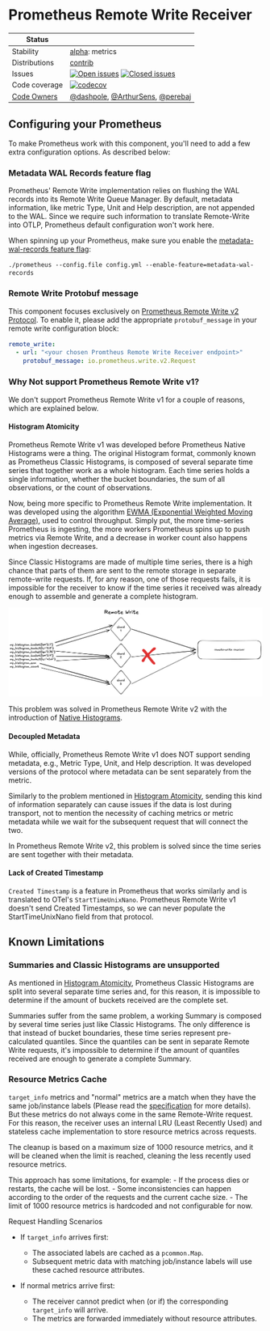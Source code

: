 # Prometheus Remote Write Receiver

<!-- status autogenerated section -->
| Status        |           |
| ------------- |-----------|
| Stability     | [alpha]: metrics   |
| Distributions | [contrib] |
| Issues        | [![Open issues](https://img.shields.io/github/issues-search/open-telemetry/opentelemetry-collector-contrib?query=is%3Aissue%20is%3Aopen%20label%3Areceiver%2Fprometheusremotewrite%20&label=open&color=orange&logo=opentelemetry)](https://github.com/open-telemetry/opentelemetry-collector-contrib/issues?q=is%3Aopen+is%3Aissue+label%3Areceiver%2Fprometheusremotewrite) [![Closed issues](https://img.shields.io/github/issues-search/open-telemetry/opentelemetry-collector-contrib?query=is%3Aissue%20is%3Aclosed%20label%3Areceiver%2Fprometheusremotewrite%20&label=closed&color=blue&logo=opentelemetry)](https://github.com/open-telemetry/opentelemetry-collector-contrib/issues?q=is%3Aclosed+is%3Aissue+label%3Areceiver%2Fprometheusremotewrite) |
| Code coverage | [![codecov](https://codecov.io/github/open-telemetry/opentelemetry-collector-contrib/graph/main/badge.svg?component=receiver_prometheusremotewrite)](https://app.codecov.io/gh/open-telemetry/opentelemetry-collector-contrib/tree/main/?components%5B0%5D=receiver_prometheusremotewrite&displayType=list) |
| [Code Owners](https://github.com/open-telemetry/opentelemetry-collector-contrib/blob/main/CONTRIBUTING.md#becoming-a-code-owner)    | [@dashpole](https://www.github.com/dashpole), [@ArthurSens](https://www.github.com/ArthurSens), [@perebaj](https://www.github.com/perebaj) |

[alpha]: https://github.com/open-telemetry/opentelemetry-collector/blob/main/docs/component-stability.md#alpha
[contrib]: https://github.com/open-telemetry/opentelemetry-collector-releases/tree/main/distributions/otelcol-contrib
<!-- end autogenerated section -->

## Configuring your Prometheus

To make Prometheus work with this component, you'll need to add a few extra configuration options. As described below:

### Metadata WAL Records feature flag

Prometheus' Remote Write implementation relies on flushing the WAL records into its Remote Write Queue Manager. By default, metadata information, like metric Type, Unit and Help description, are not appended to the WAL. Since we require such information to translate Remote-Write into OTLP, Prometheus default configuration won't work here.

When spinning up your Prometheus, make sure you enable the [metadata-wal-records feature flag](https://prometheus.io/docs/prometheus/latest/feature_flags/#metadata-wal-records):

```console
./prometheus --config.file config.yml --enable-feature=metadata-wal-records
```

### Remote Write Protobuf message

This component focuses exclusively on [Prometheus Remote Write v2 Protocol](https://prometheus.io/docs/specs/prw/remote_write_spec_2_0/).
To enable it, please add the appropriate `protobuf_message` in your remote write configuration block:

```yaml
remote_write:
  - url: "<your chosen Promtheus Remote Write Receiver endpoint>"
    protobuf_message: io.prometheus.write.v2.Request
```

### Why Not support Prometheus Remote Write v1?

We don't support Prometheus Remote Write v1 for a couple of reasons, which are explained below.

#### Histogram Atomicity

Prometheus Remote Write v1 was developed before Prometheus Native Histograms were a thing. The original Histogram format, commonly known as Prometheus Classic Histograms, is composed of several separate time series that together work as a whole histogram. Each time series holds a single information, whether the bucket boundaries, the sum of all observations, or the count of observations.

Now, being more specific to Prometheus Remote Write implementation. It was developed using the algorithm [EWMA (Exponential Weighted Moving Average)](https://corporatefinanceinstitute.com/resources/career-map/sell-side/capital-markets/exponentially-weighted-moving-average-ewma/), used to control throughput. Simply put, the more time-series Prometheus is ingesting, the more workers Prometheus spins up to push metrics via Remote Write, and a decrease in worker count also happens when ingestion decreases.

Since Classic Histograms are made of multiple time series, there is a high chance that parts of them are sent to the remote storage in separate remote-write requests. If, for any reason, one of those requests fails, it is impossible for the receiver to know if the time series it received was already enough to assemble and generate a complete histogram.

![Histogram Lack of Atomicity](assets/histogram-lack-atomicity.png)

This problem was solved in Prometheus Remote Write v2 with the introduction of [Native Histograms](https://prometheus.io/docs/specs/native_histograms/).

#### Decoupled Metadata

While, officially, Prometheus Remote Write v1 does NOT support sending metadata, e.g., Metric Type, Unit, and Help description. It was developed versions of the protocol where metadata can be sent separately from the metric.

Similarly to the problem mentioned in [Histogram Atomicity](#histogram-atomicity), sending this kind of information separately can cause issues if the data is lost during transport, not to mention the necessity of caching metrics or metric metadata while we wait for the subsequent request that will connect the two.

In Prometheus Remote Write v2, this problem is solved since the time series are sent together with their metadata.

#### Lack of Created Timestamp

`Created Timestamp` is a feature in Prometheus that works similarly and is translated to OTel's `StartTimeUnixNano`. Prometheus Remote Write v1 doesn't send Created Timestamps, so we can never populate the StartTimeUnixNano field from that protocol.

## Known Limitations

### Summaries and Classic Histograms are unsupported

As mentioned in [Histogram Atomicity](#histogram-atomicity), Prometheus Classic Histograms are split into several separate time series and, for this reason, it is impossible to determine if the amount of buckets received are the complete set. 

Summaries suffer from the same problem, a working Summary is composed by several time series just like Classic Histograms. The only difference is that instead of bucket boundaries, these time series represent pre-calculated quantiles. Since the quantiles can be sent in separate Remote Write requests, it's impossible to determine if the amount of quantiles received are enough to generate a complete Summary.

### Resource Metrics Cache

`target_info` metrics and "normal" metrics are a match when they have the same job/instance labels (Please read the [specification](https://opentelemetry.io/docs/specs/otel/compatibility/prometheus_and_openmetrics/#resource-attributes-1) for more details). But these metrics do not always come in the same Remote-Write request. For this reason, the receiver uses an internal LRU (Least Recently Used) and stateless cache implementation to store resource metrics across requests.

The cleanup is based on a maximum size of 1000 resource metrics, and it will be cleaned when the limit is reached, cleaning the less recently used resource metrics.

This approach has some limitations, for example:
    - If the process dies or restarts, the cache will be lost.
    - Some inconsistencies can happen according to the order of the requests and the current cache size.
    - The limit of 1000 resource metrics is hardcoded and not configurable for now.

Request Handling Scenarios

- If `target_info` arrives first:
    - The associated labels are cached as a `pcommon.Map`.
    - Subsequent metric data with matching job/instance labels will use these cached resource attributes.

- If normal metrics arrive first:
    - The receiver cannot predict when (or if) the corresponding `target_info` will arrive.
    - The metrics are forwarded immediately without resource attributes.
